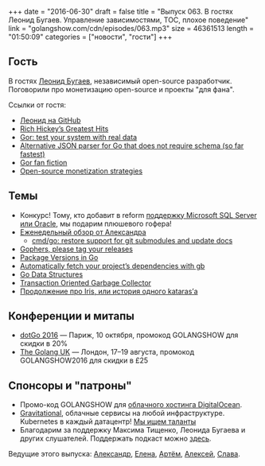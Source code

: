 +++
date = "2016-06-30"
draft = false
title = "Выпуск 063. В гостях Леонид Бугаев. Управление зависимостями, TOC, плохое поведение"
link = "golangshow.com/cdn/episodes/063.mp3"
size = 46361513
length = "01:50:09"
categories = ["новости", "гости"]
+++

## Гость

В гостях [Леонид Бугаев](https://twitter.com/buger), независимый open-source разработчик.
Поговорили про монетизацию open-source и проекты "для фана".

Ссылки от гостя:

- [Леонид на GitHub](https://github.com/buger)
- [Rich Hickey’s Greatest Hits](https://changelog.com/rich-hickeys-greatest-hits/)
- [Gor: test your system with real data](http://gortool.com/)
- [Alternative JSON parser for Go that does not require schema (so far fastest)](https://github.com/buger/jsonparser)
- [Gor fan fiction](https://news.ycombinator.com/item?id=11635827)
- [Open-source monetization strategies](http://opensource.stackexchange.com/a/210)

## Темы

- Конкурс! Тому, кто добавит в reform [поддержку Microsoft SQL Server или Oracle](https://github.com/go-reform/reform/labels/gopher%20bounty), мы подарим плюшевого гофера!
- [Еженедельный обзор от Александра](https://github.com/LK4D4/report/blob/master/reports/golang-06-30.md)
  - [cmd/go: restore support for git submodules and update docs](https://github.com/golang/go/commit/069289180816e2f8b40ad6f9e167dc5071cefcdf)
- [Gophers, please tag your releases](http://dave.cheney.net/2016/06/24/gophers-please-tag-your-releases)
- [Package Versions in Go](https://xph.us/2016/06/24/package-versions-in-go.html)
- [Automatically fetch your project’s dependencies with gb](http://dave.cheney.net/2016/06/26/automatically-fetch-your-projects-dependencies-with-gb)
- [Go Data Structures](https://github.com/emirpasic/gods)
- [Transaction Oriented Garbage Collector](https://golang.org/s/gctoc)
- [Продолжение про Iris, или история одного kataras’а](https://github.com/julienschmidt/httprouter/issues/148)

## Конференции и митапы
- [dotGo 2016](http://www.dotgo.eu) — Париж, 10 октября, промокод GOLANGSHOW для скидки в 20%
- [The Golang UK](http://golanguk.com) — Лондон, 17–19 августа, промокод GOLANGSHOW2016 для скидки в £25

## Спонсоры и "патроны"
- Промо-код GOLANGSHOW для [облачного хостинга DigitalOcean](https://www.digitalocean.com/?utm_campaign=golangshow&utm_medium=podcast&refcode=63eedb038a3e).
- [Gravitational](http://gravitational.com), облачные сервисы на любой инфраструктуре. Kubernetes в каждый датацентр! [Мы ищем таланты](https://github.com/gravitational/careers)
- Благодарим за поддержку Максима Тищенко, Леонида Бугаева и других слушателей. Поддержать подкаст можно [здесь](https://www.patreon.com/golangshow).

Ведущие этого выпуска: [Александр](https://twitter.com/LK4D4math), [Елена](https://twitter.com/webdeva), [Артём](https://twitter.com/miolini), [Алексей](https://twitter.com/paaleksey), [Слава](https://twitter.com/m0sth8).
